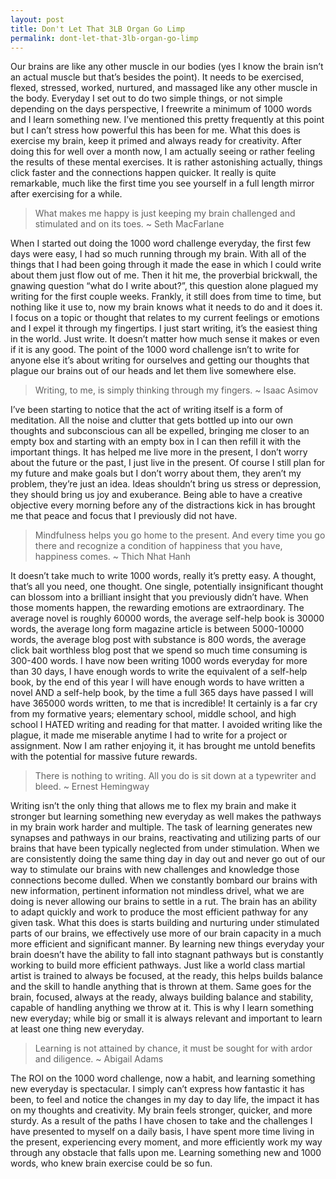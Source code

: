 ```yaml
---
layout: post
title: Don't Let That 3LB Organ Go Limp
permalink: dont-let-that-3lb-organ-go-limp
---
```



Our brains are like any other muscle in our bodies (yes I know the brain isn’t an actual muscle but that’s besides the point). It needs to be exercised, flexed, stressed, worked, nurtured, and massaged like any other muscle in the body. Everyday I set out to do two simple things, or not simple depending on the days perspective, I freewrite a minimum of 1000 words and I learn something new. I’ve mentioned this pretty frequently at this point but I can’t stress how powerful this has been for me. What this does is exercise my brain, keep it primed and always ready for creativity. After doing this for well over a month now, I am actually seeing or rather feeling the results of these mental exercises. It is rather astonishing actually, things click faster and the connections happen quicker. It really is quite remarkable, much like the first time you see yourself in a full length mirror after exercising for a while.

> What makes me happy is just keeping my brain challenged and stimulated and on its toes.
> ~ Seth MacFarlane

When I started out doing the 1000 word challenge everyday, the first few days were easy, I had so much running through my brain. With all of the things that I had been going through it made the ease in which I could write about them just flow out of me. Then it hit me, the proverbial brickwall, the gnawing question “what do I write about?”, this question alone plagued my writing for the first couple weeks. Frankly, it still does from time to time, but nothing like it use to, now my brain knows what it needs to do and it does it. I focus on a topic or thought that relates to my current feelings or emotions and I expel it through my fingertips. I just start writing, it’s the easiest thing in the world. Just write. It doesn’t matter how much sense it makes or even if it is any good. The point of the 1000 word challenge isn’t to write for anyone else it’s about writing for ourselves and getting our thoughts that plague our brains out of our heads and let them live somewhere else.

> Writing, to me, is simply thinking through my fingers.
> ~ Isaac Asimov

I’ve been starting to notice that the act of writing itself is a form of meditation. All the noise and clutter that gets bottled up into our own thoughts and subconscious can all be expelled, bringing me closer to an empty box and starting with an empty box in I can then refill it with the important things. It has helped me live more in the present, I don’t worry about the future or the past, I just live in the present. Of course I still plan for my future and make goals but I don’t worry about them, they aren’t my problem, they’re just an idea. Ideas shouldn’t bring us stress or depression, they should bring us joy and exuberance. Being able to have a creative objective every morning before any of the distractions kick in has brought me that peace and focus that I previously did not have.

> Mindfulness helps you go home to the present. And every time you go there and recognize a condition of happiness that you have, happiness comes.
> ~ Thich Nhat Hanh

It doesn’t take much to write 1000 words, really it’s pretty easy. A thought, that’s all you need, one thought. One single, potentially insignificant thought can blossom into a brilliant insight that you previously didn’t have. When those moments happen, the rewarding emotions are extraordinary. The average novel is roughly 60000 words, the average self-help book is 30000 words, the average long form magazine article is between 5000-10000 words, the average blog post with substance is 800 words, the average click bait worthless blog post that we spend so much time consuming is 300-400 words. I have now been writing 1000 words everyday for more than 30 days, I have enough words to write the equivalent of a self-help book, by the end of this year I will have enough words to have written a novel AND a self-help book, by the time a full 365 days have passed I will have 365000 words written, to me that is incredible! It certainly is a far cry from my formative years; elementary school, middle school, and high school I HATED writing and reading for that matter. I avoided writing like the plague, it made me miserable anytime I had to write for a project or assignment. Now I am rather enjoying it, it has brought me untold benefits with the potential for massive future rewards.

> There is nothing to writing. All you do is sit down at a typewriter and bleed.
> ~ Ernest Hemingway

Writing isn’t the only thing that allows me to flex my brain and make it stronger but learning something new everyday as well makes the pathways in my brain work harder and multiple. The task of learning generates new synapses and pathways in our brains, reactivating and utilizing parts of our brains that have been typically neglected from under stimulation. When we are consistently doing the same thing day in day out and never go out of our way to stimulate our brains with new challenges and knowledge those connections become dulled. When we constantly bombard our brains with new information, pertinent information not mindless drivel, what we are doing is never allowing our brains to settle in a rut. The brain has an ability to adapt quickly and work to produce the most efficient pathway for any given task. What this does is starts building and nurturing under stimulated parts of our brains, we effectively use more of our brain capacity in a much more efficient and significant manner. By learning new things everyday your brain doesn’t have the ability to fall into stagnant pathways but is constantly working to build more efficient pathways. Just like a world class martial artist is trained to always be focused, at the ready, this helps builds balance and the skill to handle anything that is thrown at them. Same goes for the brain, focused, always at the ready, always building balance and stability, capable of handling anything we throw at it. This is why I learn something new everyday; while big or small it is always relevant and important to learn at least one thing new everyday.

> Learning is not attained by chance, it must be sought for with ardor and diligence.
> ~ Abigail Adams

The ROI on the 1000 word challenge, now a habit, and learning something new everyday is spectacular. I simply can’t express how fantastic it has been, to feel and notice the changes in my day to day life, the impact it has on my thoughts and creativity. My brain feels stronger, quicker, and more sturdy. As a result of the paths I have chosen to take and the challenges I have presented to myself on a daily basis, I have spent more time living in the present, experiencing every moment, and more efficiently work my way through any obstacle that falls upon me. Learning something new and 1000 words, who knew brain exercise could be so fun.
